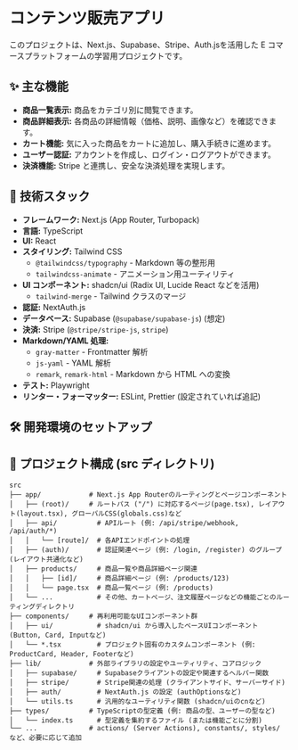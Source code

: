 # コンテンツ販売アプリ

このプロジェクトは、Next.js、Supabase、Stripe、Auth.jsを活用した E コマースプラットフォームの学習用プロジェクトです。

## ✨ 主な機能

- **商品一覧表示:** 商品をカテゴリ別に閲覧できます。
- **商品詳細表示:** 各商品の詳細情報（価格、説明、画像など）を確認できます。
- **カート機能:** 気に入った商品をカートに追加し、購入手続きに進めます。
- **ユーザー認証:** アカウントを作成し、ログイン・ログアウトができます。
- **決済機能:** Stripe と連携し、安全な決済処理を実現します。

## 🚀 技術スタック

- **フレームワーク:** Next.js (App Router, Turbopack)
- **言語:** TypeScript
- **UI:** React
- **スタイリング:** Tailwind CSS
  - `@tailwindcss/typography` - Markdown 等の整形用
  - `tailwindcss-animate` - アニメーション用ユーティリティ
- **UI コンポーネント:** shadcn/ui (Radix UI, Lucide React などを活用)
  - `tailwind-merge` - Tailwind クラスのマージ
- **認証:** NextAuth.js
- **データベース:** Supabase (`@supabase/supabase-js`) (想定)
- **決済:** Stripe (`@stripe/stripe-js`, `stripe`)
- **Markdown/YAML 処理:**
  - `gray-matter` - Frontmatter 解析
  - `js-yaml` - YAML 解析
  - `remark`, `remark-html` - Markdown から HTML への変換
- **テスト:** Playwright
- **リンター・フォーマッター:** ESLint, Prettier (設定されていれば追記)

## 🛠️ 開発環境のセットアップ

## 📁 プロジェクト構成 (src ディレクトリ)

```
src
├── app/            # Next.js App Routerのルーティングとページコンポーネント
│   ├── (root)/     # ルートパス ("/") に対応するページ(page.tsx), レイアウト(layout.tsx), グローバルCSS(globals.css)など
│   ├── api/          # APIルート (例: /api/stripe/webhook, /api/auth/*)
│   │   └── [route]/  # 各APIエンドポイントの処理
│   ├── (auth)/       # 認証関連ページ (例: /login, /register) のグループ (レイアウト共通化など)
│   ├── products/     # 商品一覧や商品詳細ページ関連
│   │   ├── [id]/     # 商品詳細ページ (例: /products/123)
│   │   └── page.tsx  # 商品一覧ページ (例: /products)
│   └── ...           # その他、カートページ、注文履歴ページなどの機能ごとのルーティングディレクトリ
├── components/     # 再利用可能なUIコンポーネント群
│   ├── ui/           # shadcn/ui から導入したベースUIコンポーネント (Button, Card, Inputなど)
│   └── *.tsx         # プロジェクト固有のカスタムコンポーネント (例: ProductCard, Header, Footerなど)
├── lib/            # 外部ライブラリの設定やユーティリティ、コアロジック
│   ├── supabase/     # Supabaseクライアントの設定や関連するヘルパー関数
│   ├── stripe/       # Stripe関連の処理 (クライアントサイド、サーバーサイド)
│   ├── auth/         # NextAuth.js の設定 (authOptionsなど)
│   └── utils.ts      # 汎用的なユーティリティ関数 (shadcn/uiのcnなど)
├── types/          # TypeScriptの型定義 (例: 商品の型、ユーザーの型など)
│   └── index.ts      # 型定義を集約するファイル (または機能ごとに分割)
└── ...             # actions/ (Server Actions), constants/, styles/ など、必要に応じて追加
```
